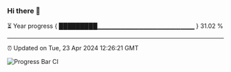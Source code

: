 ### Hi there 👋

⏳ Year progress { █████████▁▁▁▁▁▁▁▁▁▁▁▁▁▁▁▁▁▁▁▁▁ } 31.02 %

---

⏰ Updated on Tue, 23 Apr 2024 12:26:21 GMT

![Progress Bar CI](https://github.com/liununu/liununu/workflows/Progress%20Bar%20CI/badge.svg)
